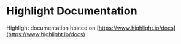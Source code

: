 # Highlight Documentation

Highlight documentation hosted on [https://www.highlight.io/docs](https://www.highlight.io/docs)

